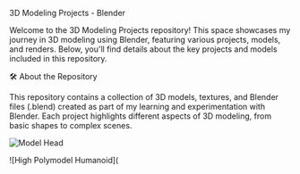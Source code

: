 3D Modeling Projects - Blender


Welcome to the 3D Modeling Projects repository! This space showcases my journey in 3D modeling using Blender, featuring various projects, models, and renders. Below, you'll find details about the key projects and models included in this repository.

🛠️ About the Repository

This repository contains a collection of 3D models, textures, and Blender files (.blend) created as part of my learning and experimentation with Blender. Each project highlights different aspects of 3D modeling, from basic shapes to complex scenes.

![Model Head](https://github.com/ThomasAcevedo/Game-Development/blob/d50306ce641cfd1b758c830c4ae19ca69aa3aae2/Screenshot%202024-08-21%20172044.png)

![High Polymodel Humanoid](
